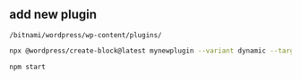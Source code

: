 ## add new plugin
`/bitnami/wordpress/wp-content/plugins/`
```bash
npx @wordpress/create-block@latest mynewplugin --variant dynamic --target-dir .

npm start
```

